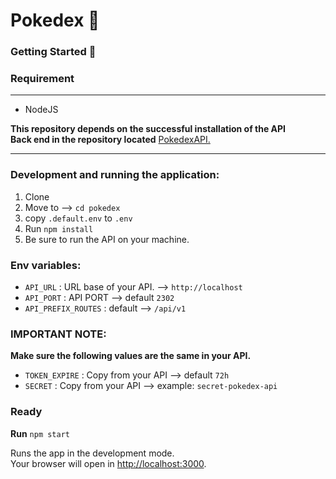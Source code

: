 # Pokedex 🚀

### Getting Started 📌

### Requirement
***

* NodeJS

__This repository depends on the successful installation of the API__ <br>
__Back end in the repository located__ [PokedexAPI.](https://github.com/Efraa/pokedex-api)
***

### Development and running the application:

1. Clone
2. Move to --> `cd pokedex`
3. copy `.default.env` to `.env`
4. Run `npm install`
5. Be sure to run the API on your machine.

### Env variables:

* `API_URL` : URL base of your API. --> `http://localhost`
* `API_PORT` : API PORT --> default `2302`
* `API_PREFIX_ROUTES` : default --> `/api/v1`

### IMPORTANT NOTE:

__Make sure the following values ​​are the same in your API.__

* `TOKEN_EXPIRE` : Copy from your API --> default `72h`
* `SECRET` : Copy from your API --> example: `secret-pokedex-api`

### Ready

__Run__ `npm start`

Runs the app in the development mode.<br>
Your browser will open in [http://localhost:3000](http://localhost:3000).
